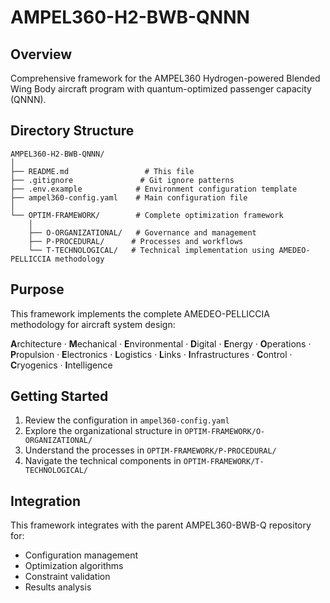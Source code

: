 # AMPEL360-H2-BWB-QNNN

## Overview
Comprehensive framework for the AMPEL360 Hydrogen-powered Blended Wing Body aircraft program with quantum-optimized passenger capacity (QNNN).

## Directory Structure

```
AMPEL360-H2-BWB-QNNN/
│
├── README.md                 # This file
├── .gitignore               # Git ignore patterns
├── .env.example            # Environment configuration template
├── ampel360-config.yaml    # Main configuration file
│
└── OPTIM-FRAMEWORK/        # Complete optimization framework
    │
    ├── O-ORGANIZATIONAL/   # Governance and management
    ├── P-PROCEDURAL/      # Processes and workflows
    └── T-TECHNOLOGICAL/   # Technical implementation using AMEDEO-PELLICCIA methodology
```

## Purpose
This framework implements the complete AMEDEO-PELLICCIA methodology for aircraft system design:

**A**rchitecture · **M**echanical · **E**nvironmental · **D**igital · **E**nergy · **O**perations · **P**ropulsion · **E**lectronics · **L**ogistics · **L**inks · **I**nfrastructures · **C**ontrol · **C**ryogenics · **I**ntelligence

## Getting Started

1. Review the configuration in `ampel360-config.yaml`
2. Explore the organizational structure in `OPTIM-FRAMEWORK/O-ORGANIZATIONAL/`
3. Understand the processes in `OPTIM-FRAMEWORK/P-PROCEDURAL/`
4. Navigate the technical components in `OPTIM-FRAMEWORK/T-TECHNOLOGICAL/`

## Integration
This framework integrates with the parent AMPEL360-BWB-Q repository for:
- Configuration management
- Optimization algorithms
- Constraint validation
- Results analysis